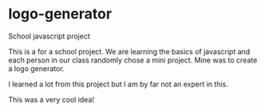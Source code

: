 # logo-generator
School javascript project

This is a for a school project. We are learning the basics of javascript and each person in our class randomly chose a mini project. Mine was to create a logo generator.

I learned a lot from this project but I am by far not an expert in this.

This was a very cool idea!
